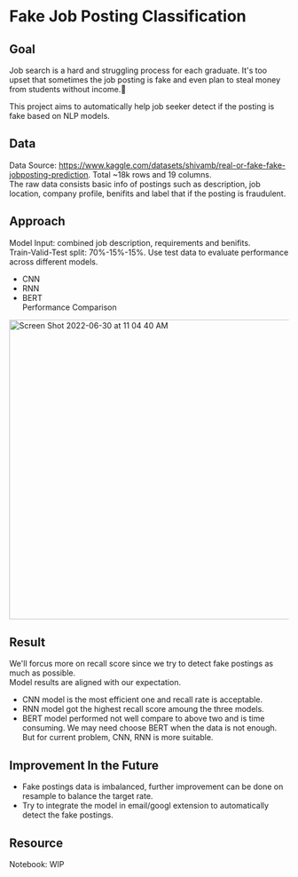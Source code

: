# Fake Job Posting Classification

## Goal
Job search is a hard and struggling process for each graduate. It's too upset that sometimes the job posting is fake and even plan to steal money from students without income.:smiling_face_with_tear:

This project aims to automatically help job seeker detect if the posting is fake based on NLP models.

## Data
Data Source: https://www.kaggle.com/datasets/shivamb/real-or-fake-fake-jobposting-prediction. Total ~18k rows and 19 columns.</br>
The raw data consists basic info of postings such as description, job location, company profile, benifits and label that if the posting is fraudulent.

## Approach
Model Input: combined job description, requirements and benifits.</br>
Train-Valid-Test split: 70%-15%-15%. Use test data to evaluate performance across different models.</br>
* CNN
* RNN
* BERT</br>
Performance Comparison</br>
<img width="540" alt="Screen Shot 2022-06-30 at 11 04 40 AM" src="https://user-images.githubusercontent.com/102109674/176746874-6651b8d7-2e07-42ef-bed6-090dd8ba3aeb.png">

## Result
We'll forcus more on recall score since we try to detect fake postings as much as possible.</br>
Model results are aligned with our expectation.</br>
* CNN model is the most efficient one and recall rate is acceptable.
* RNN model got the highest recall score amoung the three models.
* BERT model performed not well compare to above two and is time consuming. We may need choose BERT when the data is not enough. But for current problem, CNN, RNN is more suitable.

## Improvement In the Future

* Fake postings data is imbalanced, further improvement can be done on resample to balance the target rate.
* Try to integrate the model in email/googl extension to automatically detect the fake postings.

## Resource
Notebook: WIP
